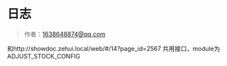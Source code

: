 # 日志

> 作者：1638648874@qq.com

和http://showdoc.zehui.local/web/#/14?page_id=2567 共用接口，module为ADJUST_STOCK_CONFIG